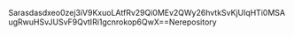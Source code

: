 Sarasdasdxeo0zej3iV9KxuoLAtfRv29Qi0MEv2QWy26hvtkSvKjUlqHTi0MSAugRwuHSvJUSvF9QvtIRi1gcnrokop6QwX==Nerepository

